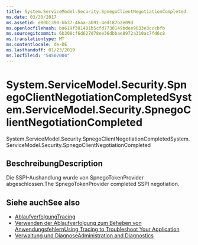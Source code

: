```yaml
---
title: System.ServiceModel.Security.SpnegoClientNegotiationCompleted
ms.date: 03/30/2017
ms.assetid: e80b1390-bb37-46aa-ab91-4ed187b2e09d
ms.openlocfilehash: ba619f381401b5cfd7730149bdee9633e3cccbfb
ms.sourcegitcommit: 6b308cf6d627d78ee36dbbae8972a310ac7fd6c8
ms.translationtype: MT
ms.contentlocale: de-DE
ms.lasthandoff: 01/23/2019
ms.locfileid: "54507004"
---
```

# <a name="systemservicemodelsecurityspnegoclientnegotiationcompleted"></a><span data-ttu-id="971bd-102">System.ServiceModel.Security.SpnegoClientNegotiationCompleted</span><span class="sxs-lookup"><span data-stu-id="971bd-102">System.ServiceModel.Security.SpnegoClientNegotiationCompleted</span></span>
<span data-ttu-id="971bd-103">System.ServiceModel.Security.SpnegoClientNegotiationCompleted</span><span class="sxs-lookup"><span data-stu-id="971bd-103">System.ServiceModel.Security.SpnegoClientNegotiationCompleted</span></span>  
  
## <a name="description"></a><span data-ttu-id="971bd-104">Beschreibung</span><span class="sxs-lookup"><span data-stu-id="971bd-104">Description</span></span>  
 <span data-ttu-id="971bd-105">Die SSPI-Aushandlung wurde von SpnegoTokenProvider abgeschlossen.</span><span class="sxs-lookup"><span data-stu-id="971bd-105">The SpnegoTokenProvider completed SSPI negotiation.</span></span>  
  
## <a name="see-also"></a><span data-ttu-id="971bd-106">Siehe auch</span><span class="sxs-lookup"><span data-stu-id="971bd-106">See also</span></span>
- [<span data-ttu-id="971bd-107">Ablaufverfolgung</span><span class="sxs-lookup"><span data-stu-id="971bd-107">Tracing</span></span>](../../../../../docs/framework/wcf/diagnostics/tracing/index.md)
- [<span data-ttu-id="971bd-108">Verwenden der Ablaufverfolgung zum Beheben von Anwendungsfehlern</span><span class="sxs-lookup"><span data-stu-id="971bd-108">Using Tracing to Troubleshoot Your Application</span></span>](../../../../../docs/framework/wcf/diagnostics/tracing/using-tracing-to-troubleshoot-your-application.md)
- [<span data-ttu-id="971bd-109">Verwaltung und Diagnose</span><span class="sxs-lookup"><span data-stu-id="971bd-109">Administration and Diagnostics</span></span>](../../../../../docs/framework/wcf/diagnostics/index.md)
